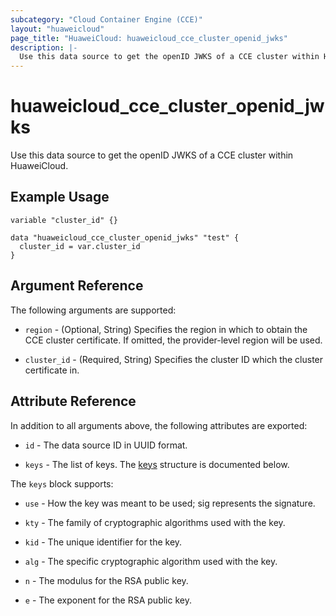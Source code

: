 ```yaml
---
subcategory: "Cloud Container Engine (CCE)"
layout: "huaweicloud"
page_title: "HuaweiCloud: huaweicloud_cce_cluster_openid_jwks"
description: |-
  Use this data source to get the openID JWKS of a CCE cluster within HuaweiCloud.
---
```


# huaweicloud_cce_cluster_openid_jwks

Use this data source to get the openID JWKS of a CCE cluster within HuaweiCloud.

## Example Usage

```hcl
variable "cluster_id" {}

data "huaweicloud_cce_cluster_openid_jwks" "test" {
  cluster_id = var.cluster_id
}
```

## Argument Reference

The following arguments are supported:

* `region` - (Optional, String) Specifies the region in which to obtain the CCE cluster certificate. If omitted, the
  provider-level region will be used.

* `cluster_id` - (Required, String) Specifies the cluster ID which the cluster certificate in.

## Attribute Reference

In addition to all arguments above, the following attributes are exported:

* `id` - The data source ID in UUID format.

* `keys` - The list of keys.
  The [keys](#CCECluster_jwks_keys) structure is documented below.

<a name="CCECluster_jwks_keys"></a>
The `keys` block supports:

* `use` - How the key was meant to be used; sig represents the signature.

* `kty` - The family of cryptographic algorithms used with the key.

* `kid` - The unique identifier for the key.

* `alg` - The specific cryptographic algorithm used with the key.

* `n` - The modulus for the RSA public key.

* `e` - The exponent for the RSA public key.
